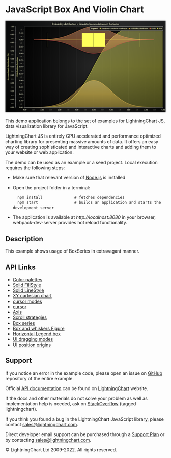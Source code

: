 # JavaScript Box And Violin Chart

![JavaScript Box And Violin Chart](boxPlotAndViolin-darkGold.png)

This demo application belongs to the set of examples for LightningChart JS, data visualization library for JavaScript.

LightningChart JS is entirely GPU accelerated and performance optimized charting library for presenting massive amounts of data. It offers an easy way of creating sophisticated and interactive charts and adding them to your website or web application.

The demo can be used as an example or a seed project. Local execution requires the following steps:

-   Make sure that relevant version of [Node.js](https://nodejs.org/en/download/) is installed
-   Open the project folder in a terminal:

          npm install              # fetches dependencies
          npm start                # builds an application and starts the development server

-   The application is available at _http://localhost:8080_ in your browser, webpack-dev-server provides hot reload functionality.


## Description

This example shows usage of BoxSeries in extravagant manner.


## API Links

* [Color palettes]
* [Solid FillStyle]
* [Solid LineStyle]
* [XY cartesian chart]
* [cursor modes]
* [cursor]
* [Axis]
* [Scroll strategies]
* [Box series]
* [Box and whiskers Figure]
* [Horizontal Legend box]
* [UI dragging modes]
* [UI position origins]


## Support

If you notice an error in the example code, please open an issue on [GitHub][0] repository of the entire example.

Official [API documentation][1] can be found on [LightningChart][2] website.

If the docs and other materials do not solve your problem as well as implementation help is needed, ask on [StackOverflow][3] (tagged lightningchart).

If you think you found a bug in the LightningChart JavaScript library, please contact sales@lightningchart.com.

Direct developer email support can be purchased through a [Support Plan][4] or by contacting sales@lightningchart.com.

[0]: https://github.com/Arction/
[1]: https://lightningchart.com/lightningchart-js-api-documentation/
[2]: https://lightningchart.com
[3]: https://stackoverflow.com/questions/tagged/lightningchart
[4]: https://lightningchart.com/support-services/

© LightningChart Ltd 2009-2022. All rights reserved.


[Color palettes]: https://lightningchart.com/js-charts/api-documentation/v5.1.0/variables/ColorPalettes.html
[Solid FillStyle]: https://lightningchart.com/js-charts/api-documentation/v5.1.0/classes/SolidFill.html
[Solid LineStyle]: https://lightningchart.com/js-charts/api-documentation/v5.1.0/classes/SolidLine.html
[XY cartesian chart]: https://lightningchart.com/js-charts/api-documentation/v5.1.0/classes/ChartXY.html
[cursor modes]: https://lightningchart.com/js-charts/api-documentation/v5.1.0/enums/AutoCursorModes.html
[cursor]: https://lightningchart.com/js-charts/api-documentation/v5.1.0/interfaces/AutoCursorXY.html
[Axis]: https://lightningchart.com/js-charts/api-documentation/v5.1.0/classes/Axis.html
[Scroll strategies]: https://lightningchart.com/js-charts/api-documentation/v5.1.0/variables/AxisScrollStrategies.html
[Box series]: https://lightningchart.com/js-charts/api-documentation/v5.1.0/classes/BoxSeries.html
[Box and whiskers Figure]: https://lightningchart.com/js-charts/api-documentation/v5.1.0/classes/BoxAndWhiskers.html
[Horizontal Legend box]: https://lightningchart.com/js-charts/api-documentation/v5.1.0/variables/LegendBoxBuilders.html
[UI dragging modes]: https://lightningchart.com/js-charts/api-documentation/v5.1.0/enums/UIDraggingModes.html
[UI position origins]: https://lightningchart.com/js-charts/api-documentation/v5.1.0/variables/UIOrigins.html

